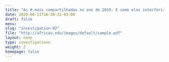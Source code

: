 ```yaml
---
title: "As # mais compartilhadas no ano de 2019. E como elas interferiram na vida das pessoas."
date: 2020-08-11T16:30:31-03:00
draft: false
menu:
slug: "investigation-02"
file: "http://africau.edu/images/default/sample.pdf"
layout: none
type: investigations
weight: 2
homepage: false
---
```

